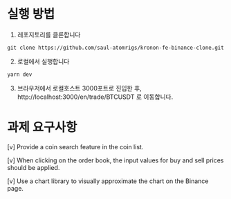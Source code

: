 # 실행 방법
1. 레포지토리를 클론합니다

```
git clone https://github.com/saul-atomrigs/kronon-fe-binance-clone.git
```

2. 로컬에서 실행합니다

```
yarn dev
```

3. 브라우저에서 로컬호스트 3000포트로 진입한 후, http://localhost:3000/en/trade/BTCUSDT 로 이동합니다.

# 과제 요구사항

[v] Provide a coin search feature in the coin list.

[v] When clicking on the order book, the input values for buy and sell prices should be applied.

[v] Use a chart library to visually approximate the chart on the Binance page.
